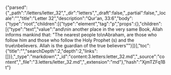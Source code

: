 {"parsed":{"_path":"/letters/letter_32","_dir":"letters","_draft":false,"_partial":false,"_locale":"","title":"Letter 32","description":"Qur'an, 33:6","body":{"type":"root","children":[{"type":"element","tag":"p","props":{},"children":[{"type":"text","value":"and\nin another place in the very same Book, Allah informs mankind that: \"The nearest people to\nAbraham, are those who follow him and those who follow the Holy Prophet (s) and the true\nbelievers. Allah is the guardian of the true believers\""}]}],"toc":{"title":"","searchDepth":2,"depth":2,"links":[]}},"_type":"markdown","_id":"content:3.letters:letter_32.md","_source":"content","_file":"3.letters/letter_32.md","_extension":"md"},"hash":"XjmTZFq1Bt"}